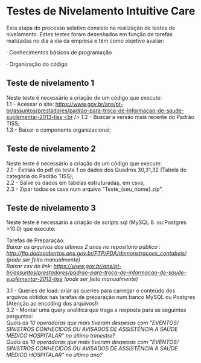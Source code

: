 
# Testes de Nivelamento Intuitive Care
Esta etapa do processo seletivo consiste na realização de testes de nivelamento. Estes testes foram desenhados em função de tarefas realizadas no dia a dia da empresa e têm como objetivo avaliar:

·      Conhecimentos básicos de programação

·      Organização do código

## Teste de nivelamento 1
Neste teste é necessário a criação de um código que execute:<br />
1.1 - Acessar o site: https://www.gov.br/ans/pt-br/assuntos/prestadores/padrao-para-troca-de-informacao-de-saude-suplementar-2013-tiss;<br />
1.2 - Buscar a versão mais recente do Padrão TISS;<br />
1.3 - Baixar o componente organizacional;<br />

## Teste de nivelamento 2
Neste teste é necessário a criação de um código que execute:<br />
2.1 - Extraia do pdf do teste 1 os dados dos Quadros 30,31,32 (Tabela de categoria do Padrão TISS);<br />
2.2 - Salve os dados em tabelas estruturadas, em csvs;<br />
2.3 - Zipar todos os csvs num arquivo "Teste_{seu_nome}.zip".<br />

## Teste de nivelamento 3
Neste teste é necessário a criação de scripts sql (MySQL 8. ou Postgres >10.0) que execute: 

Tarefas de Preparação:<br />
*Baixar os arquivos dos últimos 2 anos no repositório público : http://ftp.dadosabertos.ans.gov.br/FTP/PDA/demonstracoes_contabeis/ (pode ser feito manualmente)<br />
Baixar csv do link: https://www.gov.br/ans/pt-br/assuntos/prestadores/padrao-para-troca-de-informacao-de-saude-suplementar-2013-tiss (pode ser feito manualmente)*

3.1 - Queries de load: criar as queries para carregar o conteúdo dos arquivos obtidos nas tarefas de preparação num banco MySQL ou Postgres (Atenção ao encoding dos arquivos!)<br />
3.2 - Montar uma query analítica que traga a resposta para as seguintes perguntas:<br />
*Quais as 10 operadoras que mais tiveram despesas com "EVENTOS/ SINISTROS CONHECIDOS OU AVISADOS  DE ASSISTÊNCIA A SAÚDE MEDICO HOSPITALAR" no último trimestre?<br />
Quais as 10 operadoras que mais tiveram despesas com "EVENTOS/ SINISTROS CONHECIDOS OU AVISADOS  DE ASSISTÊNCIA A SAÚDE MEDICO HOSPITALAR" no último ano?*
